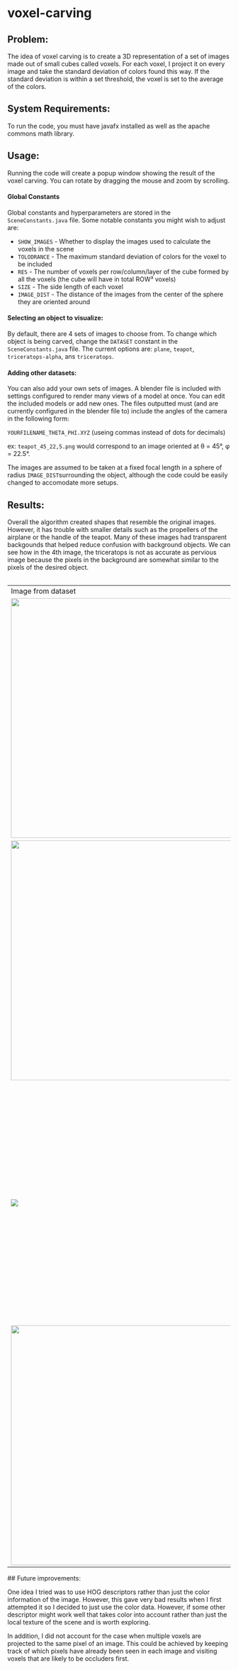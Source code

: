 # voxel-carving

## Problem:

The idea of voxel carving is to create a 3D representation of a set of images made out of small cubes
called voxels. For each voxel, I project it on every image and take the standard deviation of colors found this way.
If the standard deviation is within a set threshold, the voxel is set to the average of the colors.

## System Requirements:
To run the code, you must have javafx installed as well as the apache commons math library.

## Usage:
Running the code will create a popup window showing the result of the voxel carving. 
You can rotate by dragging the mouse and zoom by scrolling. 

#### Global Constants
Global constants and hyperparameters are stored in the ```SceneConstants.java``` file. Some notable constants you might wish to adjust are:
- ```SHOW_IMAGES``` - Whether to display the images used to calculate the voxels in the scene
- ```TOLODRANCE``` - The maximum standard deviation of colors for the voxel to be included
- ```RES``` - The number of voxels per row/column/layer of the cube formed by all the voxels (the cube will have in total ROW³ voxels)
- ```SIZE``` - The side length of each voxel
- ```IMAGE_DIST``` - The distance of the images from the center of the sphere they are oriented around


#### Selecting an object to visualize:
By default, there are 4 sets of images to choose from. To change which object is being carved, change the ```DATASET``` constant
in the ```SceneConstants.java``` file. The current options are: 
```plane```, ```teapot```, ```triceratops-alpha```, ans ```triceratops```.

#### Adding other datasets:
You can also add your own sets of images. A blender file is included with settings configured to render
many views of a model at once. You can edit the included models or add new ones. The files outputted must (and are currently configured in the blender file to)
include the angles of the camera in the following form:

```YOURFILENAME_THETA_PHI.XYZ``` (useing commas instead of dots for decimals)

ex: ```teapot_45_22,5.png``` would correspond to an image oriented at &theta; = 45&deg;, &phi; = 22.5&deg;.

The images are assumed to be taken at a fixed focal length in a sphere of radius ```IMAGE_DIST```surrounding the object,
although the code could be easily changed to accomodate more setups.

## Results:

Overall the algorithm created shapes that resemble the original images. However, it has trouble
with smaller details such as the propellers of the airplane or the handle of the teapot. 
Many of these images had transparent backgounds that helped reduce confusion with
background objects. We can see how in the 4th image, the triceratops is not as accurate as pervious image because
the pixels in the background are somewhat similar to the pixels of the desired object.

<table>
  <table>
<tr>
<td>Image from dataset</td>
<td>Outputted 3D Shape</td>
</tr>
<tr>
    <td><img src="./src/main/resources/plane/plane0001_-45_22,5.png" width="540px"/></td>
<td><img src="./images/plane-result.png" width="540px"/></td>
</tr>
<tr>
    <td><img src="./src/main/resources/teapot/teapot0001_135_0.png" width="540px"/></td>
 <td><img src="./images/teapot-result.png" width="540px"/></td>
</tr>
    <td><img src="./src/main/resources/triceratops-alpha/triceratops0001_90_0.png" wwidth="540px" /></td>
<td><img src="./images/triceratops-alpha-result.png" width="540px" /></td>
<tr>
    <td><img src="./src/main/resources/triceratops/triceratops0001_90_0.png" width="540px" /></td>
<td><img src="./images/triceratops-result.png" width="540px" /></td>
</tr>
</table>
## Future improvements:

One idea I tried was to use HOG descriptors rather than just the color information of the image. However, this gave very
bad results when I first attempted it so I decided to just use the color data. However, if some other descriptor might work
well that takes color into account rather than just the local texture of the scene and is worth exploring. 

In addition, I did not account for the case when multiple voxels are projected to the same pixel of an image.
This could be achieved by keeping track of which pixels have already been seen in each image and visiting voxels
that are likely to be occluders first.





